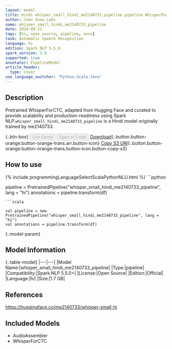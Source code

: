 ```yaml
---
layout: model
title: Hindi whisper_small_hindi_me2140733_pipeline pipeline WhisperForCTC from me2140733
author: John Snow Labs
name: whisper_small_hindi_me2140733_pipeline
date: 2024-09-21
tags: [hi, open_source, pipeline, onnx]
task: Automatic Speech Recognition
language: hi
edition: Spark NLP 5.5.0
spark_version: 3.0
supported: true
annotator: PipelineModel
article_header:
  type: cover
use_language_switcher: "Python-Scala-Java"
---
```


## Description

Pretrained WhisperForCTC, adapted from Hugging Face and curated to provide scalability and production-readiness using Spark NLP.`whisper_small_hindi_me2140733_pipeline` is a Hindi model originally trained by me2140733.

{:.btn-box}
<button class="button button-orange" disabled>Live Demo</button>
<button class="button button-orange" disabled>Open in Colab</button>
[Download](https://s3.amazonaws.com/auxdata.johnsnowlabs.com/public/models/whisper_small_hindi_me2140733_pipeline_hi_5.5.0_3.0_1726910081512.zip){:.button.button-orange.button-orange-trans.arr.button-icon}
[Copy S3 URI](s3://auxdata.johnsnowlabs.com/public/models/whisper_small_hindi_me2140733_pipeline_hi_5.5.0_3.0_1726910081512.zip){:.button.button-orange.button-orange-trans.button-icon.button-copy-s3}

## How to use



<div class="tabs-box" markdown="1">
{% include programmingLanguageSelectScalaPythonNLU.html %}
```python

pipeline = PretrainedPipeline("whisper_small_hindi_me2140733_pipeline", lang = "hi")
annotations =  pipeline.transform(df)   

```
```scala

val pipeline = new PretrainedPipeline("whisper_small_hindi_me2140733_pipeline", lang = "hi")
val annotations = pipeline.transform(df)

```
</div>

{:.model-param}
## Model Information

{:.table-model}
|---|---|
|Model Name:|whisper_small_hindi_me2140733_pipeline|
|Type:|pipeline|
|Compatibility:|Spark NLP 5.5.0+|
|License:|Open Source|
|Edition:|Official|
|Language:|hi|
|Size:|1.7 GB|

## References

https://huggingface.co/me2140733/whisper-small-hi

## Included Models

- AudioAssembler
- WhisperForCTC